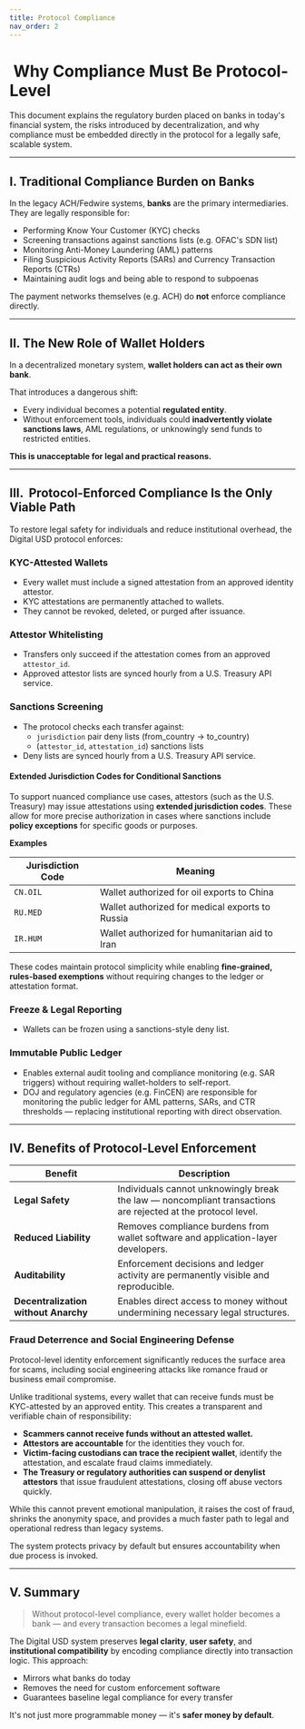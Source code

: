 ```yaml
---
title: Protocol Compliance
nav_order: 2
---
```


# ️ Why Compliance Must Be Protocol-Level

This document explains the regulatory burden placed on banks in today's financial system, the risks introduced by decentralization, and why compliance must be embedded directly in the protocol for a legally safe, scalable system.

---

## I.  Traditional Compliance Burden on Banks

In the legacy ACH/Fedwire systems, **banks** are the primary intermediaries. They are legally responsible for:

- Performing Know Your Customer (KYC) checks
- Screening transactions against sanctions lists (e.g. OFAC's SDN list)
- Monitoring Anti-Money Laundering (AML) patterns
- Filing Suspicious Activity Reports (SARs) and Currency Transaction Reports (CTRs)
- Maintaining audit logs and being able to respond to subpoenas

The payment networks themselves (e.g. ACH) do **not** enforce compliance directly.

---

## II.  The New Role of Wallet Holders

In a decentralized monetary system, **wallet holders can act as their own bank**.

That introduces a dangerous shift:
- Every individual becomes a potential **regulated entity**.
- Without enforcement tools, individuals could **inadvertently violate sanctions laws**, AML regulations, or unknowingly send funds to restricted entities.

**This is unacceptable for legal and practical reasons.**

---

## III. ️ Protocol-Enforced Compliance Is the Only Viable Path

To restore legal safety for individuals and reduce institutional overhead, the Digital USD protocol enforces:

###  KYC-Attested Wallets
- Every wallet must include a signed attestation from an approved identity attestor.
- KYC attestations are permanently attached to wallets.
- They cannot be revoked, deleted, or purged after issuance.

###  Attestor Whitelisting
- Transfers only succeed if the attestation comes from an approved `attestor_id`.
- Approved attestor lists are synced hourly from a U.S. Treasury API service.

###  Sanctions Screening
- The protocol checks each transfer against:
  - `jurisdiction` pair deny lists (from_country → to_country)
  - (`attestor_id`, `attestation_id`) sanctions lists
- Deny lists are synced hourly from a U.S. Treasury API service.

#### Extended Jurisdiction Codes for Conditional Sanctions

To support nuanced compliance use cases, attestors (such as the U.S. Treasury) may issue attestations using **extended jurisdiction codes**. These allow for more precise authorization in cases where sanctions include **policy exceptions** for specific goods or purposes.

**Examples**

| Jurisdiction Code | Meaning                                             |
|-------------------|------------------------------------------------------|
| `CN.OIL`          | Wallet authorized for oil exports to China          |
| `RU.MED`          | Wallet authorized for medical exports to Russia     |
| `IR.HUM`          | Wallet authorized for humanitarian aid to Iran      |

These codes maintain protocol simplicity while enabling **fine-grained, rules-based exemptions** without requiring changes to the ledger or attestation format.

###  Freeze & Legal Reporting
- Wallets can be frozen using a sanctions-style deny list.

###  Immutable Public Ledger
- Enables external audit tooling and compliance monitoring (e.g. SAR triggers) without requiring wallet-holders to self-report.
-  DOJ and regulatory agencies (e.g. FinCEN) are responsible for monitoring the public ledger for AML patterns, SARs, and CTR thresholds — replacing institutional reporting with direct observation.


---

## IV.  Benefits of Protocol-Level Enforcement

| Benefit | Description |
|--------|-------------|
| **Legal Safety** | Individuals cannot unknowingly break the law — noncompliant transactions are rejected at the protocol level. |
| **Reduced Liability** | Removes compliance burdens from wallet software and application-layer developers. |
| **Auditability** | Enforcement decisions and ledger activity are permanently visible and reproducible. |
| **Decentralization without Anarchy** | Enables direct access to money without undermining necessary legal structures. |

### Fraud Deterrence and Social Engineering Defense

Protocol-level identity enforcement significantly reduces the surface area for scams, including social engineering attacks like romance fraud or business email compromise.

Unlike traditional systems, every wallet that can receive funds must be KYC-attested by an approved entity. This creates a transparent and verifiable chain of responsibility:

- **Scammers cannot receive funds without an attested wallet.**
- **Attestors are accountable** for the identities they vouch for.
- **Victim-facing custodians can trace the recipient wallet**, identify the attestation, and escalate fraud claims immediately.
- **The Treasury or regulatory authorities can suspend or denylist attestors** that issue fraudulent attestations, closing off abuse vectors quickly.

While this cannot prevent emotional manipulation, it raises the cost of fraud, shrinks the anonymity space, and provides a much faster path to legal and operational redress than legacy systems.

The system protects privacy by default but ensures accountability when due process is invoked.

---

## V.  Summary

> Without protocol-level compliance, every wallet holder becomes a bank — and every transaction becomes a legal minefield.

The Digital USD system preserves **legal clarity**, **user safety**, and **institutional compatibility** by encoding compliance directly into transaction logic. This approach:
- Mirrors what banks do today
- Removes the need for custom enforcement software
- Guarantees baseline legal compliance for every transfer

It's not just more programmable money — it's **safer money by default**.

